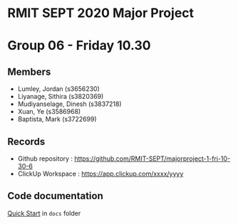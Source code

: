 # RMIT SEPT 2020 Major Project

# Group 06 - Friday 10.30

## Members
* Lumley, Jordan (s3656230)
* Liyanage, Sithira (s3820369)
* Mudiyanselage, Dinesh (s3837218)
* Xuan, Ye (s3586968)
* Baptista, Mark (s3722699)

## Records

* Github repository : https://github.com/RMIT-SEPT/majorproject-1-fri-10-30-6
* ClickUp Workspace : https://app.clickup.com/xxxx/yyyy


## Code documentation

[Quick Start](/docs/README.md) in `docs` folder
